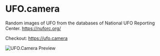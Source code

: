 # UFO.camera

Random images of UFO from the databases of National UFO Reporting Center. https://nuforc.org/

Checkout: https://ufo.camera

![UFO.Camera Preview](preview.gif)
